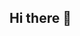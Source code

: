 ## Hi there 👋

<!--
**Torito77/Torito77** is a ✨ _special_ ✨ repository because its `README.md` (this file) appears on your GitHub profile.

Here are some ideas to get you started:

- 🔭 I’m currently studing at ITCG
- 🌱 I’m currently learning web developing through some courses
- 🤔 I’m looking for help with coding
- #💬 Ask me about ...
- #📫 How to reach me: ...
- ⚡ Fun fact: idk im not funny
-->
